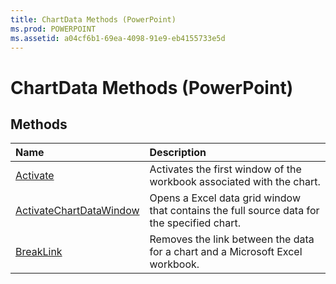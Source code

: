 ```yaml
---
title: ChartData Methods (PowerPoint)
ms.prod: POWERPOINT
ms.assetid: a04cf6b1-69ea-4098-91e9-eb4155733e5d
---
```



# ChartData Methods (PowerPoint)

## Methods



|**Name**|**Description**|
|:-----|:-----|
|[Activate](chartdata-activate-method-powerpoint.md)|Activates the first window of the workbook associated with the chart.|
|[ActivateChartDataWindow](chartdata-activatechartdatawindow-method-powerpoint.md)|Opens a Excel data grid window that contains the full source data for the specified chart.|
|[BreakLink](chartdata-breaklink-method-powerpoint.md)|Removes the link between the data for a chart and a Microsoft Excel workbook.|

